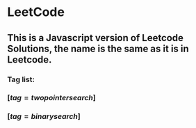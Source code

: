 # LeetCode

## This is a Javascript version of Leetcode Solutions, the name is the same as it is in Leetcode.

### Tag list: 
### [$tag=two pointer search$]
### [$tag=binary search$]

